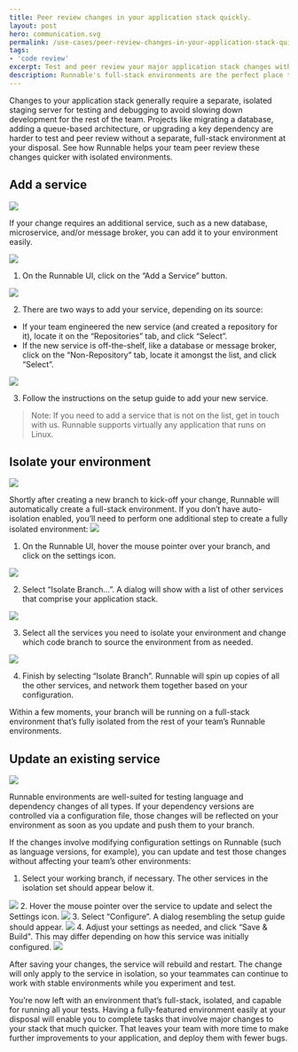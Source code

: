 ```yaml
---
title: Peer review changes in your application stack quickly.
layout: post
hero: communication.svg
permalink: /use-cases/peer-review-changes-in-your-application-stack-quickly/
tags:
- 'code review'
excerpt: Test and peer review your major application stack changes with a full-stack environment.
description: Runnable's full-stack environments are the perfect place to test and review any change to your technology stack. Here's how to do it without slowing down your team's development.
---
```


Changes to your application stack generally require a separate, isolated staging server for testing and debugging to avoid slowing down development for the rest of the team. Projects like migrating a database, adding a queue-based architecture, or upgrading a key dependency are harder to test and peer review without a separate, full-stack environment at your disposal. See how Runnable helps your team peer review these changes quicker with isolated environments.

## Add a service
<img class="grid-block img img-lg" src="images/posts/add-a-service.svg">

If your change requires an additional service, such as a new database, microservice, and/or message broker, you can add it to your environment easily.

<img class="grid-block img img-lg" src="images/posts/add-a-service-button.png">

1. On the Runnable UI, click on the “Add a Service” button.
<img class="grid-block img img-lg" src="images/posts/add-a-source.png">

2. There are two ways to add your service, depending on its source:
- If your team engineered the new service (and created a repository for it), locate it on the “Repositories” tab, and click “Select”.
- If the new service is off-the-shelf, like a database or message broker, click on the “Non-Repository” tab, locate it amongst the list, and click “Select”.
<img class="grid-block img img-lg" src="images/posts/service-name.png">

3. Follow the instructions on the setup guide to add your new service.
<blockquote>
  <span class="weight-strong">Note:</span> If you need to add a service that is not on the list, get in touch with us. Runnable supports virtually any application that runs on Linux.
</blockquote>

## Isolate your environment
<img class="grid-block img img-lg" src="images/posts/isolate-your-environment.svg">

Shortly after creating a new branch to kick-off your change, Runnable will automatically create a full-stack environment. If you don’t have auto-isolation enabled, you’ll need to perform one additional step to create a fully isolated environment:
<img class="grid-block img img-lg" src="images/posts/hover-branch.png">

1. On the Runnable UI, hover the mouse pointer over your branch, and click on the settings icon.
<img class="grid-block img img-lg" src="images/posts/isolate-branch.png">

2. Select “Isolate Branch…”. A dialog will show with a list of other services that comprise your application stack.
<img class="grid-block img img-lg" src="images/posts/isolation-setup.png">

3. Select all the services you need to isolate your environment and change which code branch to source the environment from as needed.
<img class="grid-block img img-lg" src="images/posts/isolation-confirm.png">

4. Finish by selecting “Isolate Branch”. Runnable will spin up copies of all the other services, and network them together based on your configuration.

Within a few moments, your branch will be running on a full-stack environment that’s fully isolated from the rest of your team’s Runnable environments.

## Update an existing service
<img class="grid-block img img-lg" src="images/posts/update-an-existing-service.svg">

Runnable environments are well-suited for testing language and dependency changes of all types. If your dependency versions are controlled via a configuration file, those changes will be reflected on your environment as soon as you update and push them to your branch.

If the changes involve modifying configuration settings on Runnable (such as language versions, for example), you can update and test those changes without affecting your team’s other environments:


1. Select your working branch, if necessary. The other services in the isolation set should appear below it.
<img class="grid-block img img-lg" src="images/posts/choose-a-branch.png">
2. Hover the mouse pointer over the service to update and select the Settings icon.
<img class="grid-block img img-lg" src="images/posts/configure-service.png">
3. Select “Configure”. A dialog resembling the setup guide should appear.
<img class="grid-block img img-lg" src="images/posts/service-dialogue-1.png">
4. Adjust your settings as needed, and click “Save & Build". This may differ depending on how this service was initially configured.
<img class="grid-block img img-lg" src="images/posts/service-dialogue-2.png">

After saving your changes, the service will rebuild and restart. The change will only apply to the service in isolation, so your teammates can continue to work with stable environments while you experiment and test.

You’re now left with an environment that’s full-stack, isolated, and capable for running all your tests. Having a fully-featured environment easily at your disposal will enable you to complete tasks that involve major changes to your stack that much quicker. That leaves your team with more time to make further improvements to your application, and deploy them with fewer bugs.
